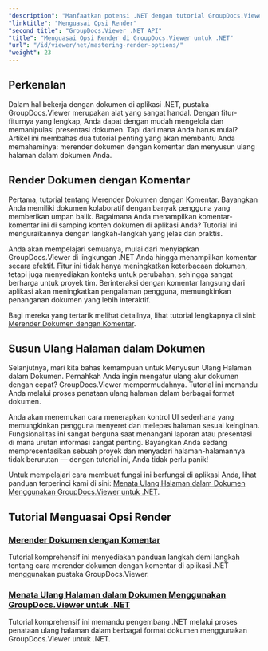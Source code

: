 ```yaml
---
"description": "Manfaatkan potensi .NET dengan tutorial GroupDocs.Viewer. Pelajari cara merender dokumen, mengelola komentar, dan menyusun ulang halaman dengan mudah."
"linktitle": "Menguasai Opsi Render"
"second_title": "GroupDocs.Viewer .NET API"
"title": "Menguasai Opsi Render di GroupDocs.Viewer untuk .NET"
"url": "/id/viewer/net/mastering-render-options/"
"weight": 23
---
```


## Perkenalan

Dalam hal bekerja dengan dokumen di aplikasi .NET, pustaka GroupDocs.Viewer merupakan alat yang sangat handal. Dengan fitur-fiturnya yang lengkap, Anda dapat dengan mudah mengelola dan memanipulasi presentasi dokumen. Tapi dari mana Anda harus mulai? Artikel ini membahas dua tutorial penting yang akan membantu Anda memahaminya: merender dokumen dengan komentar dan menyusun ulang halaman dalam dokumen Anda.

## Render Dokumen dengan Komentar

Pertama, tutorial tentang Merender Dokumen dengan Komentar. Bayangkan Anda memiliki dokumen kolaboratif dengan banyak pengguna yang memberikan umpan balik. Bagaimana Anda menampilkan komentar-komentar ini di samping konten dokumen di aplikasi Anda? Tutorial ini menguraikannya dengan langkah-langkah yang jelas dan praktis.

Anda akan mempelajari semuanya, mulai dari menyiapkan GroupDocs.Viewer di lingkungan .NET Anda hingga menampilkan komentar secara efektif. Fitur ini tidak hanya meningkatkan keterbacaan dokumen, tetapi juga menyediakan konteks untuk perubahan, sehingga sangat berharga untuk proyek tim. Berinteraksi dengan komentar langsung dari aplikasi akan meningkatkan pengalaman pengguna, memungkinkan penanganan dokumen yang lebih interaktif.

Bagi mereka yang tertarik melihat detailnya, lihat tutorial lengkapnya di sini: [Merender Dokumen dengan Komentar](./rendering-document-comments/).

## Susun Ulang Halaman dalam Dokumen

Selanjutnya, mari kita bahas kemampuan untuk Menyusun Ulang Halaman dalam Dokumen. Pernahkah Anda ingin mengatur ulang alur dokumen dengan cepat? GroupDocs.Viewer mempermudahnya. Tutorial ini memandu Anda melalui proses penataan ulang halaman dalam berbagai format dokumen.

Anda akan menemukan cara menerapkan kontrol UI sederhana yang memungkinkan pengguna menyeret dan melepas halaman sesuai keinginan. Fungsionalitas ini sangat berguna saat menangani laporan atau presentasi di mana urutan informasi sangat penting. Bayangkan Anda sedang mempresentasikan sebuah proyek dan menyadari halaman-halamannya tidak berurutan — dengan tutorial ini, Anda tidak perlu panik!

Untuk mempelajari cara membuat fungsi ini berfungsi di aplikasi Anda, lihat panduan terperinci kami di sini: [Menata Ulang Halaman dalam Dokumen Menggunakan GroupDocs.Viewer untuk .NET](./reordering-pages-in-document/).

## Tutorial Menguasai Opsi Render
### [Merender Dokumen dengan Komentar](./rendering-document-comments/)
Tutorial komprehensif ini menyediakan panduan langkah demi langkah tentang cara merender dokumen dengan komentar di aplikasi .NET menggunakan pustaka GroupDocs.Viewer.
### [Menata Ulang Halaman dalam Dokumen Menggunakan GroupDocs.Viewer untuk .NET](./reordering-pages-in-document/)
Tutorial komprehensif ini memandu pengembang .NET melalui proses penataan ulang halaman dalam berbagai format dokumen menggunakan GroupDocs.Viewer untuk .NET.